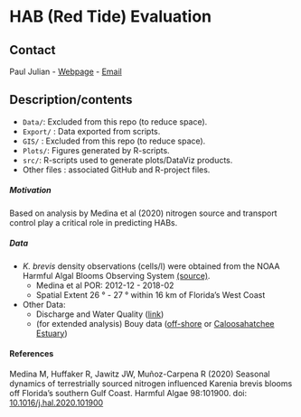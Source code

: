 HAB (Red Tide) Evaluation
================

## Contact

Paul Julian - [Webpage](http://swampthingecology.org) -
[Email](mailto:pauljulianphd@gmail.com)

## Description/contents

-   `Data/`: Excluded from this repo (to reduce space).
-   `Export/` : Data exported from scripts.
-   `GIS/` : Excluded from this repo (to reduce space).
-   `Plots/`: Figures generated by R-scripts.
-   `src/`: R-scripts used to generate plots/DataViz products.
-   Other files : associated GitHub and R-project files.

##### Motivation

Based on analysis by Medina et al (2020) nitrogen source and transport
control play a critical role in predicting HABs.

##### Data

-   *K. brevis* density observations (cells/l) were obtained from the
    NOAA Harmful Algal Blooms Observing System
    [(source)](https://catalog.data.gov/ar/dataset/physical-and-biological-data-collected-along-the-texas-louisiana-mississippi-alabama-and-florid).
    -   Medina et al POR: 2012-12 - 2018-02
        <!--  + This analysis POR: 2012-10 - 2018-10 -->
    -   Spatial Extent 26 ° - 27 ° within 16 km of Florida’s West Coast
-   Other Data:
    -   Discharge and Water Quality
        ([link](https://my.sfwmd.gov/dbhydroplsql/show_dbkey_info.main_menu))
    -   (for extended analysis) Bouy data
        ([off-shore](https://www.ndbc.noaa.gov/station_history.php?station=42023)
        or [Caloosahatchee
        Estuary](https://www.ndbc.noaa.gov/station_history.php?station=fmrf1))

#### References

Medina M, Huffaker R, Jawitz JW, Muñoz-Carpena R (2020) Seasonal
dynamics of terrestrially sourced nitrogen influenced Karenia brevis
blooms off Florida’s southern Gulf Coast. Harmful Algae 98:101900. doi:
[10.1016/j.hal.2020.101900](https://www.sciencedirect.com/science/article/abs/pii/S1568988320301797)
